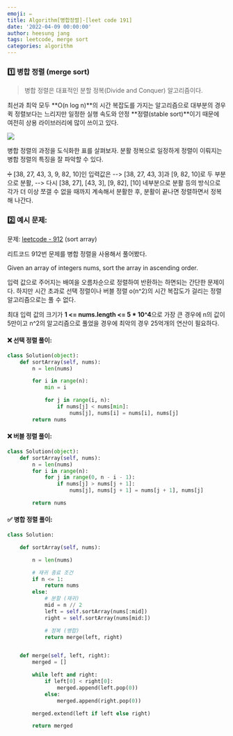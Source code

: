 ```yaml
---
emoji: ✏️
title: Algorithm[병합정렬]-[leet code 191]
date: '2022-04-09 00:00:00'
author: heesung jang
tags: leetcode, merge sort
categories: algorithm
---
```


### 1️⃣ 병합 정렬 (merge sort)

> 병합 정렬은 대표적인 분할 정복(Divide and Conquer) 알고리즘이다.

최선과 최악 모두 **O(n log n)**의 시간 복잡도를 가지는 알고리즘으로 대부분의 경우 퀵 정렬보다는 느리지만 일정한 실행 속도와 안정 **정렬(stable sort)**이기 때문에 여전히 상용 라이브러리에 많이 쓰이고 있다.

![](https://velog.velcdn.com/images/heesungj7/post/a251637b-c6a5-48c4-92bb-4b2b2a9abc1f/image.png)

병합 정렬의 과정을 도식화한 표를 살펴보자. 분활 정복으로 일정하게 정렬이 이뤄지는 병합 정렬의 특징을 잘 파악할 수 있다.

➗ [38, 27, 43, 3, 9, 82, 10]인 입력값은 --> [38, 27, 43, 3]과 [9, 82, 10]로 두 부분으로 분활, --> 다시 [38, 27], [43, 3], [9, 82], [10] 네부분으로 분활 등의 방식으로 각가 더 이상 쪼갤 수 없을 때까지 계속해서 분활한 후, 분활이 끝나면 정렬하면서 정복해 나간다.

### 2️⃣ 예시 문제:

문제: [leetcode - 912](https://leetcode.com/problems/sort-an-array/) (sort array)

리트코드 912번 문제를 병합 정렬을 사용해서 풀어봤다.

Given an array of integers nums, sort the array in ascending order.

입력 값으로 주어지는 배여을 오름차순으로 정렬하여 반환하는 하면되는 간단한 문제이다. 하지만 시간 초과로 선택 정렬이나 버블 정렬 o(n^2)의 시간 복잡도가 걸리는 정렬 알고리즘으로는 풀 수 없다.

최대 입력 값의 크기가 **1 <= nums.length <= 5 \* 10^4**으로 가장 큰 경우에 n의 값이 5만이고 n^2의 알고리즘으로 풀었을 경우에 최악의 경우 25억개의 연산이 필요하다.

#### ❌ 선택 정렬 풀이:

```python
class Solution(object):
    def sortArray(self, nums):
        n = len(nums)

        for i in range(n):
            min = i

            for j in range(i, n):
                if nums[j] < nums[min]:
                    nums[j], nums[i] = nums[i], nums[j]
        return nums
```

#### ❌ 버블 정렬 풀이:

```python
class Solution(object):
    def sortArray(self, nums):
        n = len(nums)
        for i in range(n):
            for j in range(0, n - i - 1):
                if nums[j] > nums[j + 1]:
                    nums[j], nums[j + 1] = nums[j + 1], nums[j]

        return nums

```

#### ✅ 병합 정렬 풀이:

```python
class Solution:

    def sortArray(self, nums):

        n = len(nums)

        # 재귀 종료 조건
        if n <= 1:
            return nums
        else:
			# 분할 (재귀)
            mid = n // 2
            left = self.sortArray(nums[:mid])
            right = self.sortArray(nums[mid:])

            # 정복 (병합)
            return merge(left, right)


    def merge(self, left, right):
        merged = []

        while left and right:
            if left[0] < right[0]:
                merged.append(left.pop(0))
            else:
                merged.append(right.pop(0))

        merged.extend(left if left else right)

        return merged

```

```toc

```
